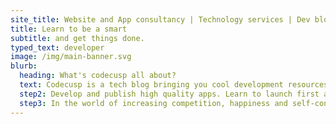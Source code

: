 ```yaml
---
site_title: Website and App consultancy | Technology services | Dev blog bringing easy to digest lessons, stories, tips & tricks and more.
title: Learn to be a smart
subtitle: and get things done.
typed_text: developer
image: /img/main-banner.svg
blurb:
  heading: What's codecusp all about?
  text: Codecusp is a tech blog bringing you cool development resources, easy lessons, productivity tips and hacks. Codecusp also provides consultancy for building robust and scalable web and mobile apps.
  step2: Develop and publish high quality apps. Learn to launch first and keep iterating! Develop faster, scalable and light-weight apps while building a workflow to monitor performance and test bugs.
  step3: In the world of increasing competition, happiness and self-confidence often gets neglected. The mission of codecusp is to build a strong community where we can learn, grow and share tech wisdom - staying productive and happy.
---
```


